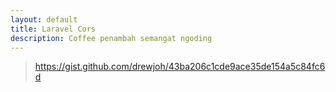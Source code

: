 ```yaml
---
layout: default
title: Laravel Cors
description: Coffee penambah semangat ngoding
---
```


> https://gist.github.com/drewjoh/43ba206c1cde9ace35de154a5c84fc6d